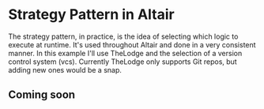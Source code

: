 # Strategy Pattern in Altair
The strategy pattern, in practice, is the idea of selecting which logic to execute at runtime. It's used throughout
Altair and done in a very consistent manner. In this example I'll use TheLodge and the selection of a version control
system (vcs). Currently TheLodge only supports Git repos, but adding new ones would be a snap.

## Coming soon